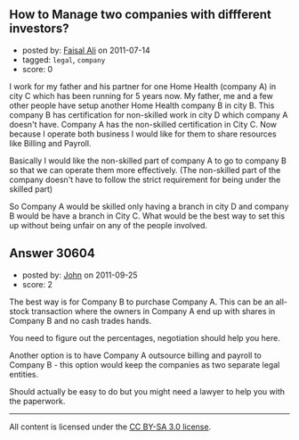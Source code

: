 ## How to Manage two companies with diffferent investors?

- posted by: [Faisal Ali](https://stackexchange.com/users/-1/11912-faisal-ali) on 2011-07-14
- tagged: `legal`, `company`
- score: 0

I work for my father and his partner for one Home Health (company A) in city C which has been running for 5  years now. My father, me and a few other people have setup another Home Health company B in city B. This company B has certification for non-skilled work in city D which company A doesn't have. Company A has the non-skilled certification in City C. Now because I operate both business I would like for them to share resources like Billing and Payroll. 

Basically I would like the non-skilled part of company A to go to company B so that we can operate them more effectively. (The non-skilled part of the company doesn't have to follow the strict requirement for being under the skilled part) 

So Company A would be skilled only having a branch in city D and company B would be have a branch in City C. What would be the best way to set this up without being unfair on any of the people involved.  


## Answer 30604

- posted by: [John](https://stackexchange.com/users/-1/13157-john) on 2011-09-25
- score: 2

The best way is for Company B to purchase Company A. This can be an all-stock transaction where the owners in Company A end up with shares in Company B and no cash trades hands.

You need to figure out the percentages, negotiation should help you here.

Another option is to have Company A outsource billing and payroll to Company B - this option would keep the companies as two separate legal entities.

Should actually be easy to do but you might need a lawyer to help you with the paperwork.



---

All content is licensed under the [CC BY-SA 3.0 license](https://creativecommons.org/licenses/by-sa/3.0/).
